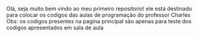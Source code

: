 Olá, seja muito bem vindo ao meu primeiro repositorio! ele está destinado para colocar os codigos das aulas de programação do professor Charles
Obs: os codigos presentes na pagina principal são apenas para teste dos codigos apresentados em sala de aula 

